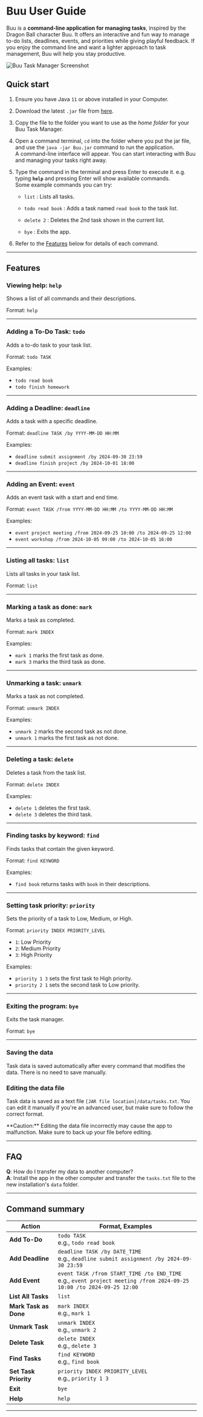 # Buu User Guide
Buu is a **command-line application for managing tasks**, inspired by the Dragon Ball character Buu. It offers an interactive and fun way to manage to-do lists, deadlines, events, and priorities while giving playful feedback. If you enjoy the command line and want a lighter approach to task management, Buu will help you stay productive.

![Buu Task Manager Screenshot](Ui.png)

## Quick start

1. Ensure you have Java `11` or above installed in your Computer.

1. Download the latest `.jar` file from [here](https://github.com/JunLongling/ip/releases).

1. Copy the file to the folder you want to use as the _home folder_ for your Buu Task Manager.

1. Open a command terminal, `cd` into the folder where you put the jar file, and use the `java -jar Buu.jar` command to run the application.<br>
   A command-line interface will appear. You can start interacting with Buu and managing your tasks right away.

1. Type the command in the terminal and press Enter to execute it. e.g. typing **`help`** and pressing Enter will show available commands.<br>
   Some example commands you can try:

   * `list` : Lists all tasks.

   * `todo read book` : Adds a task named `read book` to the task list.

   * `delete 2` : Deletes the 2nd task shown in the current list.

   * `bye` : Exits the app.

1. Refer to the [Features](#features) below for details of each command.

--------------------------------------------------------------------------------------------------------------------

## Features

### Viewing help: `help`

Shows a list of all commands and their descriptions.

Format: `help`

--------------------------------------------------------------------------------------------------------------------

### Adding a To-Do Task: `todo`

Adds a to-do task to your task list.

Format: `todo TASK`

Examples:
* `todo read book`
* `todo finish homework`

--------------------------------------------------------------------------------------------------------------------

### Adding a Deadline: `deadline`

Adds a task with a specific deadline.

Format: `deadline TASK /by YYYY-MM-DD HH:MM`

Examples:
* `deadline submit assignment /by 2024-09-30 23:59`
* `deadline finish project /by 2024-10-01 18:00`

--------------------------------------------------------------------------------------------------------------------

### Adding an Event: `event`

Adds an event task with a start and end time.

Format: `event TASK /from YYYY-MM-DD HH:MM /to YYYY-MM-DD HH:MM`

Examples:
* `event project meeting /from 2024-09-25 10:00 /to 2024-09-25 12:00`
* `event workshop /from 2024-10-05 09:00 /to 2024-10-05 16:00`

--------------------------------------------------------------------------------------------------------------------

### Listing all tasks: `list`

Lists all tasks in your task list.

Format: `list`

--------------------------------------------------------------------------------------------------------------------

### Marking a task as done: `mark`

Marks a task as completed.

Format: `mark INDEX`

Examples:
* `mark 1` marks the first task as done.
* `mark 3` marks the third task as done.

--------------------------------------------------------------------------------------------------------------------

### Unmarking a task: `unmark`

Marks a task as not completed.

Format: `unmark INDEX`

Examples:
* `unmark 2` marks the second task as not done.
* `unmark 1` marks the first task as not done.

--------------------------------------------------------------------------------------------------------------------

### Deleting a task: `delete`

Deletes a task from the task list.

Format: `delete INDEX`

Examples:
* `delete 1` deletes the first task.
* `delete 3` deletes the third task.

--------------------------------------------------------------------------------------------------------------------

### Finding tasks by keyword: `find`

Finds tasks that contain the given keyword.

Format: `find KEYWORD`

Examples:
* `find book` returns tasks with `book` in their descriptions.
--------------------------------------------------------------------------------------------------------------------

### Setting task priority: `priority`

Sets the priority of a task to Low, Medium, or High.

Format: `priority INDEX PRIORITY_LEVEL`

* `1`: Low Priority
* `2`: Medium Priority
* `3`: High Priority

Examples:
* `priority 1 3` sets the first task to High priority.
* `priority 2 1` sets the second task to Low priority.

--------------------------------------------------------------------------------------------------------------------

### Exiting the program: `bye`

Exits the task manager.

Format: `bye`

--------------------------------------------------------------------------------------------------------------------

### Saving the data

Task data is saved automatically after every command that modifies the data. There is no need to save manually.

### Editing the data file

Task data is saved as a text file `[JAR file location]/data/tasks.txt`. You can edit it manually if you're an advanced user, but make sure to follow the correct format.

<div markdown="span" class="alert alert-warning">**Caution:**
Editing the data file incorrectly may cause the app to malfunction. Make sure to back up your file before editing.
</div>

--------------------------------------------------------------------------------------------------------------------

## FAQ

**Q**: How do I transfer my data to another computer?<br>
**A**: Install the app in the other computer and transfer the `tasks.txt` file to the new installation's `data` folder.

--------------------------------------------------------------------------------------------------------------------

## Command summary

| Action                  | Format, Examples                                               |
|-------------------------|----------------------------------------------------------------|
| **Add To-Do**            | `todo TASK` <br> e.g., `todo read book`                       |
| **Add Deadline**         | `deadline TASK /by DATE_TIME` <br> e.g., `deadline submit assignment /by 2024-09-30 23:59` |
| **Add Event**            | `event TASK /from START_TIME /to END_TIME` <br> e.g., `event project meeting /from 2024-09-25 10:00 /to 2024-09-25 12:00` |
| **List All Tasks**       | `list`                                                        |
| **Mark Task as Done**    | `mark INDEX` <br> e.g., `mark 1`                              |
| **Unmark Task**          | `unmark INDEX` <br> e.g., `unmark 2`                          |
| **Delete Task**          | `delete INDEX` <br> e.g., `delete 3`                          |
| **Find Tasks**           | `find KEYWORD` <br> e.g., `find book`         |
| **Set Task Priority**    | `priority INDEX PRIORITY_LEVEL` <br> e.g., `priority 1 3`     |
| **Exit**                 | `bye`                                                         |
| **Help**                 | `help`                                                        |

---
